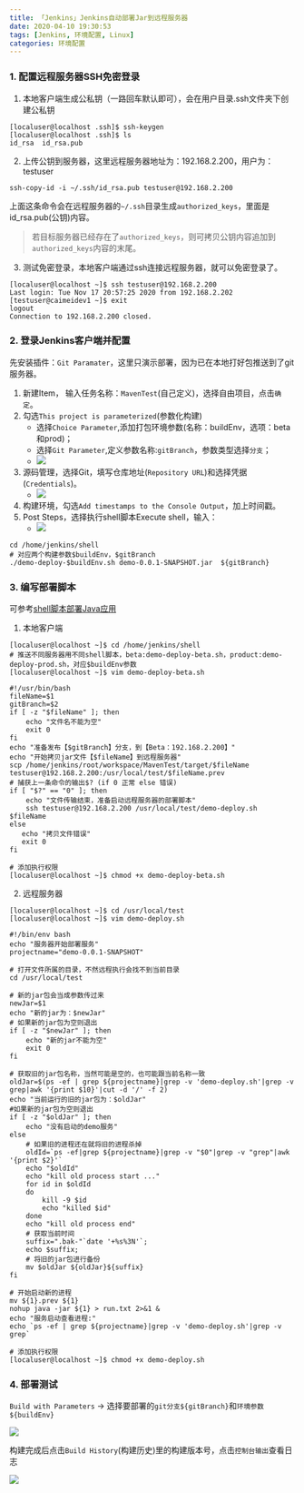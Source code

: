 ```yaml
---
title: 「Jenkins」Jenkins自动部署Jar到远程服务器
date: 2020-04-10 19:30:53
tags: [Jenkins, 环境配置, Linux]
categories: 环境配置
---
```


### 1. 配置远程服务器SSH免密登录
1. 本地客户端生成公私钥（一路回车默认即可），会在用户目录.ssh文件夹下创建公私钥<!-- more -->

``` shell
[localuser@localhost .ssh]$ ssh-keygen
[localuser@localhost .ssh]$ ls
id_rsa  id_rsa.pub
```

2. 上传公钥到服务器，这里远程服务器地址为：192.168.2.200，用户为：testuser

``` shell
ssh-copy-id -i ~/.ssh/id_rsa.pub testuser@192.168.2.200
```

上面这条命令会在远程服务器的`~/.ssh`目录生成`authorized_keys`，里面是id_rsa.pub(公钥)内容。
> 若目标服务器已经存在了`authorized_keys`，则可拷贝公钥内容追加到`authorized_keys`内容的末尾。

3. 测试免密登录，本地客户端通过ssh连接远程服务器，就可以免密登录了。

``` shell
[localuser@localhost ~]$ ssh testuser@192.168.2.200
Last login: Tue Nov 17 20:57:25 2020 from 192.168.2.202
[testuser@caimeidev1 ~]$ exit
logout
Connection to 192.168.2.200 closed.
```


### 2. 登录Jenkins客户端并配置
先安装插件：`Git Paramater`，这里只演示部署，因为已在本地打好包推送到了git服务器。
1. 新建Item， 输入任务名称：`MavenTest`(自己定义)，选择自由项目，点击`确定`。
2. 勾选`This project is parameterized`(参数化构建)
    + 选择`Choice Parameter`,添加打包环境参数(名称：buildEnv，选项：beta和prod)；
    + 选择`Git Parameter`,定义参数名称:`gitBranch`，参数类型选择`分支`；
    + ![](up-60e4e7fe99f99698de5e5488e94b969eccb.webp)
3. 源码管理，选择Git，填写仓库地址(`Repository URL`)和选择凭据(`Credentials`)。
    + ![](up-499a162af32384b469b4b80cc0632f54f73.webp)
4. 构建环境，勾选`Add timestamps to the Console Output`，加上时间戳。
5. Post Steps，选择执行shell脚本Execute shell，输入：
    + ![](up-3551b07c426b8380a725353feb341453c0b.webp)

``` shell
cd /home/jenkins/shell
# 对应两个构建参数$buildEnv，$gitBranch
./demo-deploy-$buildEnv.sh demo-0.0.1-SNAPSHOT.jar  ${gitBranch}
```


### 3. 编写部署脚本
可参考[shell脚本部署Java应用](https://my.oschina.net/chaoo/blog/4721418)
1.  本地客户端

``` shell
[localuser@localhost ~]$ cd /home/jenkins/shell
# 推送不同服务器用不同shell脚本，beta:demo-deploy-beta.sh，product:demo-deploy-prod.sh，对应$buildEnv参数
[localuser@localhost ~]$ vim demo-deploy-beta.sh
```

``` shell
#!/usr/bin/bash
fileName=$1
gitBranch=$2
if [ -z "$fileName" ]; then
    echo "文件名不能为空"
    exit 0
fi
echo "准备发布【$gitBranch】分支，到【Beta：192.168.2.200】"
echo "开始拷贝jar文件【$fileName】到远程服务器"
scp /home/jenkins/root/workspace/MavenTest/target/$fileName testuser@192.168.2.200:/usr/local/test/$fileName.prev
# 捕获上一条命令的输出$? (if 0 正常 else 错误)
if [ "$?" == "0" ]; then
    echo "文件传输结束，准备启动远程服务器的部署脚本"
    ssh testuser@192.168.2.200 /usr/local/test/demo-deploy.sh  $fileName
else
   echo "拷贝文件错误"
   exit 0
fi
```

``` shell
# 添加执行权限
[localuser@localhost ~]$ chmod +x demo-deploy-beta.sh
```


2. 远程服务器
``` shell
[localuser@localhost ~]$ cd /usr/local/test
[localuser@localhost ~]$ vim demo-deploy.sh
```

``` shell
#!/bin/env bash
echo "服务器开始部署服务"
projectname="demo-0.0.1-SNAPSHOT"

# 打开文件所属的目录，不然远程执行会找不到当前目录
cd /usr/local/test

# 新的jar包会当成参数传过来
newJar=$1
echo "新的jar为：$newJar" 
# 如果新的jar包为空则退出
if [ -z "$newJar" ]; then
    echo "新的jar不能为空"
    exit 0
fi

# 获取旧的jar包名称，当然可能是空的，也可能跟当前名称一致
oldJar=$(ps -ef | grep ${projectname}|grep -v 'demo-deploy.sh'|grep -v grep|awk '{print $10}'|cut -d '/' -f 2)
echo "当前运行的旧的jar包为：$oldJar" 
#如果新的jar包为空则退出
if [ -z "$oldJar" ]; then
    echo "没有启动的demo服务"
else
    # 如果旧的进程还在就将旧的进程杀掉
    oldId=`ps -ef|grep ${projectname}|grep -v "$0"|grep -v "grep"|awk '{print $2}'`
    echo "$oldId"
    echo "kill old process start ..."
    for id in $oldId
    do
        kill -9 $id
        echo "killed $id"
    done
    echo "kill old process end"
    # 获取当前时间
    suffix=".bak-"`date '+%s%3N'`;
    echo $suffix;
    # 将旧的jar包进行备份
    mv $oldJar ${oldJar}${suffix}
fi

# 开始启动新的进程
mv ${1}.prev ${1}
nohup java -jar ${1} > run.txt 2>&1 &
echo "服务启动查看进程:"
echo `ps -ef | grep ${projectname}|grep -v 'demo-deploy.sh'|grep -v grep`
```

``` shell
# 添加执行权限
[localuser@localhost ~]$ chmod +x demo-deploy.sh
```


### 4. 部署测试
`Build with Parameters` -> 选择要部署的`git分支${gitBranch}`和`环境参数${buildEnv}`

![](up-66c8b64a303730fb9c192fd57f769efdd5d.webp)

构建完成后点击`Build History`(构建历史)里的构建版本号，点击`控制台输出`查看日志

![](up-3b4db51b047564d03e104526cc387f2a883.webp)
